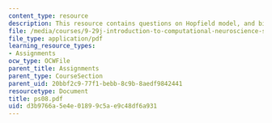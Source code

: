 ```yaml
---
content_type: resource
description: This resource contains questions on Hopfield model, and binary patterns.
file: /media/courses/9-29j-introduction-to-computational-neuroscience-spring-2004/d3b9766a5e4e01899c5ae9c48df6a931_ps08.pdf
file_type: application/pdf
learning_resource_types:
- Assignments
ocw_type: OCWFile
parent_title: Assignments
parent_type: CourseSection
parent_uid: 20bbf2c9-77f1-bebb-8c9b-8aedf9842441
resourcetype: Document
title: ps08.pdf
uid: d3b9766a-5e4e-0189-9c5a-e9c48df6a931
---
```

